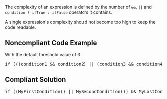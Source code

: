 The complexity of an expression is defined by the number of `&&`, `||` and `condition ? ifTrue : ifFalse`
operators it contains.

A single expression's complexity should not become too high to keep the code readable.

## Noncompliant Code Example

With the default threshold value of 3

<pre>
if (((condition1 &amp;&amp; condition2) || (condition3 &amp;&amp; condition4)) &amp;&amp; condition5) { ... }
</pre>

## Compliant Solution

<pre>
if ((MyFirstCondition() || MySecondCondition()) &amp;&amp; MyLastCondition()) { ... }
</pre>